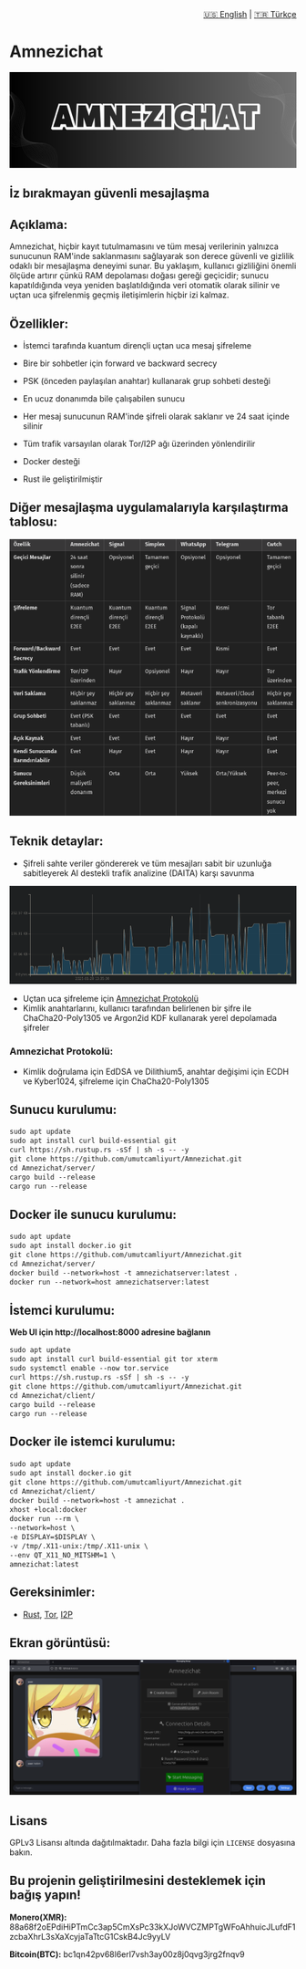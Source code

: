 <div align="right">
  <a href="README.md">🇺🇸 English</a> |
  <a href="README_TR.md">🇹🇷 Türkçe</a>
</div>

# Amnezichat

<img src="banner.png" width="1200">

## İz bırakmayan güvenli mesajlaşma
<!-- AÇIKLAMA -->
## Açıklama:

Amnezichat, hiçbir kayıt tutulmamasını ve tüm mesaj verilerinin yalnızca sunucunun RAM'inde saklanmasını sağlayarak son derece güvenli ve gizlilik odaklı bir mesajlaşma deneyimi sunar. Bu yaklaşım, kullanıcı gizliliğini önemli ölçüde artırır çünkü RAM depolaması doğası gereği geçicidir; sunucu kapatıldığında veya yeniden başlatıldığında veri otomatik olarak silinir ve uçtan uca şifrelenmiş geçmiş iletişimlerin hiçbir izi kalmaz.

<!-- ÖZELLİKLER -->
## Özellikler:

- İstemci tarafında kuantum dirençli uçtan uca mesaj şifreleme

- Bire bir sohbetler için forward ve backward secrecy

- PSK (önceden paylaşılan anahtar) kullanarak grup sohbeti desteği

- En ucuz donanımda bile çalışabilen sunucu

- Her mesaj sunucunun RAM'inde şifreli olarak saklanır ve 24 saat içinde silinir

- Tüm trafik varsayılan olarak Tor/I2P ağı üzerinden yönlendirilir

- Docker desteği

- Rust ile geliştirilmiştir

## Diğer mesajlaşma uygulamalarıyla karşılaştırma tablosu:

![karşılaştırma_tablosu](comparison_chart_tr.png)

## Teknik detaylar:

- Şifreli sahte veriler göndererek ve tüm mesajları sabit bir uzunluğa sabitleyerek AI destekli trafik analizine (DAITA) karşı savunma

![paket_yakalama](packet_capture.png)

- Uçtan uca şifreleme için [Amnezichat Protokolü](PROTOCOL_TR.md)
- Kimlik anahtarlarını, kullanıcı tarafından belirlenen bir şifre ile ChaCha20-Poly1305 ve Argon2id KDF kullanarak yerel depolamada şifreler

### Amnezichat Protokolü:
- Kimlik doğrulama için EdDSA ve Dilithium5, anahtar değişimi için ECDH ve Kyber1024, şifreleme için ChaCha20-Poly1305

<!-- KURULUM -->
## Sunucu kurulumu:

    sudo apt update
    sudo apt install curl build-essential git
    curl https://sh.rustup.rs -sSf | sh -s -- -y
    git clone https://github.com/umutcamliyurt/Amnezichat.git
    cd Amnezichat/server/
    cargo build --release
    cargo run --release

## Docker ile sunucu kurulumu:
    
    sudo apt update
    sudo apt install docker.io git
    git clone https://github.com/umutcamliyurt/Amnezichat.git
    cd Amnezichat/server/
    docker build --network=host -t amnezichatserver:latest .
    docker run --network=host amnezichatserver:latest

## İstemci kurulumu:

**Web UI için http://localhost:8000 adresine bağlanın**

    sudo apt update
    sudo apt install curl build-essential git tor xterm
    sudo systemctl enable --now tor.service
    curl https://sh.rustup.rs -sSf | sh -s -- -y
    git clone https://github.com/umutcamliyurt/Amnezichat.git
    cd Amnezichat/client/
    cargo build --release
    cargo run --release

## Docker ile istemci kurulumu:

    sudo apt update
    sudo apt install docker.io git
    git clone https://github.com/umutcamliyurt/Amnezichat.git
    cd Amnezichat/client/
    docker build --network=host -t amnezichat .
    xhost +local:docker
    docker run --rm \
    --network=host \
    -e DISPLAY=$DISPLAY \
    -v /tmp/.X11-unix:/tmp/.X11-unix \
    --env QT_X11_NO_MITSHM=1 \
    amnezichat:latest

## Gereksinimler:

- [Rust](https://www.rust-lang.org), [Tor](https://gitlab.torproject.org/tpo/core/tor), [I2P](https://i2pd.website/)

<!-- EKRAN GÖRÜNTÜSÜ -->
## Ekran görüntüsü:

![Ekran görüntüsü](screenshot.png)

<!-- LİSANS -->
## Lisans

GPLv3 Lisansı altında dağıtılmaktadır. Daha fazla bilgi için `LICENSE` dosyasına bakın.

## Bu projenin geliştirilmesini desteklemek için bağış yapın!

**Monero(XMR):** 88a68f2oEPdiHiPTmCc3ap5CmXsPc33kXJoWVCZMPTgWFoAhhuicJLufdF1zcbaXhrL3sXaXcyjaTaTtcG1CskB4Jc9yyLV

**Bitcoin(BTC):** bc1qn42pv68l6erl7vsh3ay00z8j0qvg3jrg2fnqv9

